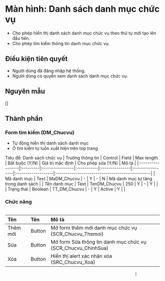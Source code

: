 # Màn hình: Danh sách danh mục chức vụ
- Cho phép hiển thị danh sách danh mục chức vụ theo thứ tự mới tạo lên đầu tiên.
- Cho phép tìm kiếm thông tin danh mục chức vụ.

## Điều kiện tiên quyết
- Người dùng đã đăng nhập hệ thống.
- Người dùng có quyền xem danh sách danh mục chức vụ.

## Nguyên mẫu
[]

## Thành phần

### Form tìm kiếm (DM_Chucvu)
- Tự động hiển thị danh sách danh mục 
- Ô tìm kiếm tự luôn xuất hiện trên top trang

<div style="overflow-x:auto">
Tiêu đề: Danh sách chức vụ
| Trường thông tin | Control  | Field           | Max length | Bắt buộc (Y/N) | Giá trị mặc định | Cho phép sửa (Y/N) | Mô tả                                           |
|:-----------------|:---------|:----------------|:-----------|:---------------|:-----------------|:-------------------|:------------------------------------------------|
| Mã danh mục      | Text     | MaDM_Chucvu     | -          | Y             | -                 | N                  | Mã danh mục tự tăng trong danh sách             |
| Tên danh mục     | Text     | TenDM_Chucvu    | 250        | Y             | -                 | Y                  |                                                 |
| Trạng thái       | Boolean  | TT_DM_Chucvu    | -          | Y             | Active            | Y                  |                                                 |

</div>

### Chức năng

<div style="overflow-x:auto">

| Tên          | Tên    | Mô tả                                                                                                              |
|:-------------|:-------|:-------------------------------------------------------------------------------------------------------------------|
| Thêm mới     | Button | Mở form thêm mới danh mục chức vụ (SCR_Chucvu_Themoi)                                                     |
| Sửa          | Button | Mở form Sửa thông tin danh mục chức vụ (SCR_Chucvu_ChinhSua)                                              |
| Xóa          | Button | Hiển thị alert xác nhận xóa (SRC_Chucvu_Xoa)    


                                                               |
